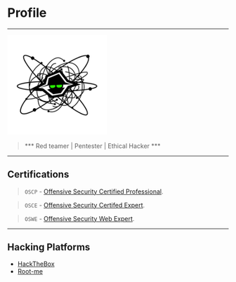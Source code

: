 # Profile

---


<img src="/assets/images/logo_dark.png" data-canonical-src="/assets/images/logo_dark.png" width="45%"/>

> *** Red teamer | Pentester | Ethical Hacker ***

---

## Certifications
> `OSCP` - [Offensive Security Certified Professional](https://www.offensive-security.com/pwk-oscp/).

> `OSCE` - [Offensive Security Certifed Expert](https://www.offensive-security.com/pen300-osep/).

> `OSWE` - [Offensive Security Web Expert](https://www.offensive-security.com/awae-oswe/).

---

## Hacking Platforms
- [HackTheBox](https://www.hackthebox.eu/profile/38480)
- [Root-me](https://www.root-me.org/michmich-51168)
